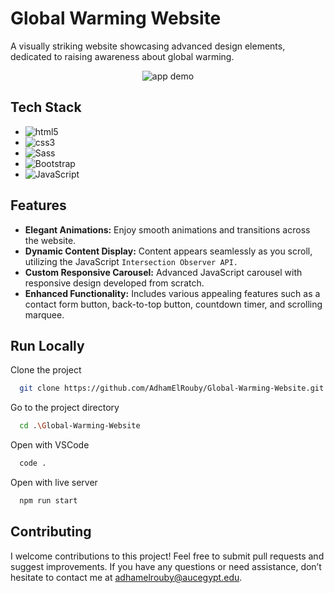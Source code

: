 # Global Warming Website

A visually striking website showcasing advanced design elements, dedicated to raising awareness about global warming.

<div align="center">
 <img src="./global-warming.gif" alt="app demo">
</div>

## Tech Stack

- <img src="https://img.shields.io/badge/-HTML5-E34F26?logo=HTML5&logoColor=white&style=flat" alt="html5">
- <img src="https://img.shields.io/badge/-CSS3-1572B6?logo=CSS3&logoColor=white&style=flat" alt="css3">
- <img src="https://img.shields.io/badge/-Sass-CC6699?logo=Sass&logoColor=white&style=flat"  alt="Sass">
- <img src="https://img.shields.io/badge/-Bootstrap-7952B3?logo=Bootstrap&logoColor=white&style=flat" alt="Bootstrap">
- <img src="https://img.shields.io/badge/-JavaScript-F7DF1E?logo=JavaScript&logoColor=white&style=flat" alt="JavaScript">
 
## Features

- **Elegant Animations:** Enjoy smooth animations and transitions across the website.
- **Dynamic Content Display:** Content appears seamlessly as you scroll, utilizing the JavaScript `Intersection Observer API.`
- **Custom Responsive Carousel:** Advanced JavaScript carousel with responsive design developed from scratch.
- **Enhanced Functionality:** Includes various appealing features such as a contact form button, back-to-top button, countdown timer, and scrolling marquee.

## Run Locally

Clone the project

```bash
  git clone https://github.com/AdhamElRouby/Global-Warming-Website.git
```

Go to the project directory

```bash
  cd .\Global-Warming-Website
```

Open with VSCode

```bash
  code .
```

Open with live server

```bash
  npm run start
```

## Contributing

I welcome contributions to this project! Feel free to submit pull requests and suggest improvements. 
If you have any questions or need assistance, don’t hesitate to contact me at adhamelrouby@aucegypt.edu.
